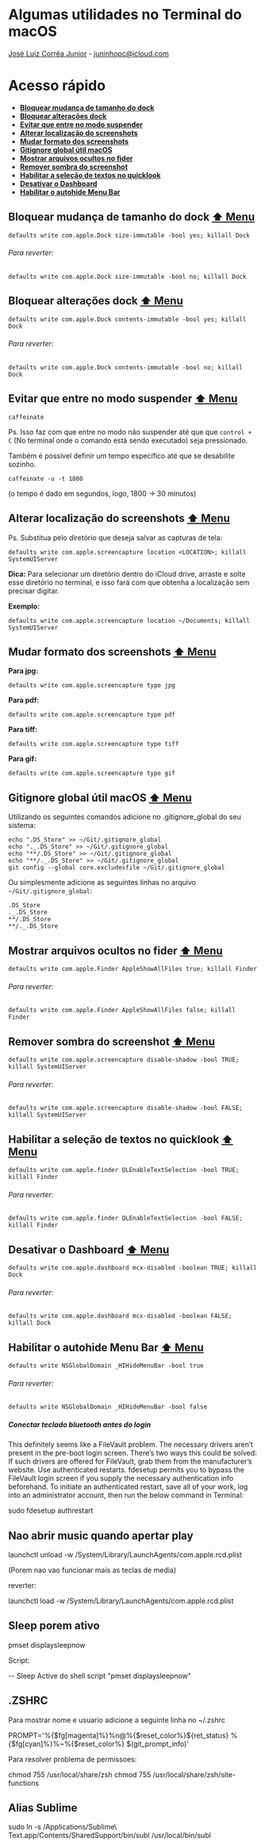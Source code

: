 # Algumas utilidades no Terminal do macOS

[José Luiz Corrêa Junior](https://github.com/juninhoojl)  - juninhopc@icloud.com

# <a name="menu"></a> Acesso rápido

* [**Bloquear mudança de tamanho do dock**](#dock-tamanho)
* [**Bloquear alterações dock**](#dock-alterar)
* [**Evitar que entre no modo suspender**](#suspender)
* [**Alterar localização do screenshots**](#screenshot-loc)
* [**Mudar formato dos screenshots**](#screenshot-formato)
* [**Gitignore global útil macOS**](#gitignore-global)
* [**Mostrar arquivos ocultos no fider**](#arquivo-oculto)
* [**Remover sombra do screenshot**](#screenshot-sombra)
* [**Habilitar a seleção de textos no quicklook**](#selecao-quicklook)
* [**Desativar o Dashboard**](#desabilitar-dashboard)
* [**Habilitar o autohide Menu Bar**](#habilitar-autohide)


## <a name="dock-tamanho"></a> Bloquear mudança de tamanho do dock [**&#x2B06; Menu**](#menu)

```
defaults write com.apple.Dock size-immutable -bool yes; killall Dock
```

###### Para reverter:

```
defaults write com.apple.Dock size-immutable -bool no; killall Dock
```

## <a name="dock-alterar"></a> Bloquear alterações dock [**&#x2B06; Menu**](#menu)

```
defaults write com.apple.Dock contents-immutable -bool yes; killall Dock
```

###### Para reverter:

```
defaults write com.apple.Dock contents-immutable -bool no; killall Dock
```


## <a name="suspender"></a> Evitar que entre no modo suspender [**&#x2B06; Menu**](#menu)

```
caffeinate
```

Ps. Isso faz com que entre no modo não suspender até que  que `control + C` (No terminal onde o comando está sendo executado) seja pressionado.


Também é possível definir um tempo específico até que se desabilite sozinho.

```
caffeinate -u -t 1800
```
(o tempo é dado em segundos, logo, 1800 -> 30 minutos)

## <a name="screenshot-loc"></a> Alterar localização do screenshots [**&#x2B06; Menu**](#menu)

Ps. Substitua <LOCATION> pelo diretório que deseja salvar as capturas de tela:

```
defaults write com.apple.screencapture location <LOCATION>; killall SystemUIServer
```

**Dica:** Para selecionar um diretório dentro do iCloud drive, arraste e solte esse diretório no terminal, e isso fará com que obtenha a localização sem precisar digitar.

**Exemplo:**

```
defaults write com.apple.screencapture location ~/Documents; killall SystemUIServer
```

## <a name="screenshot-formato"></a> Mudar formato dos screenshots [**&#x2B06; Menu**](#menu)

**Para jpg:**

```
defaults write com.apple.screencapture type jpg
```
**Para pdf:**

```
defaults write com.apple.screencapture type pdf
```

**Para tiff:**

```
defaults write com.apple.screencapture type tiff
```

**Para gif:**

```
defaults write com.apple.screencapture type gif
```

## <a name="gitignore-global"></a> Gitignore global útil macOS [**&#x2B06; Menu**](#menu)

Utilizando os seguintes comandos adicione no .gitignore_global do seu sistema:

```
echo ".DS_Store" >> ~/Git/.gitignore_global
echo "._.DS_Store" >> ~/Git/.gitignore_global
echo "**/.DS_Store" >> ~/Git/.gitignore_global
echo "**/._.DS_Store" >> ~/Git/.gitignore_global
git config --global core.excludesfile ~/Git/.gitignore_global
```

Ou simplesmente adicione as seguintes linhas no arquivo `~/Git/.gitignore_global`:

```
.DS_Store
._.DS_Store
**/.DS_Store
**/._.DS_Store
```


## <a name="arquivo-oculto"></a> Mostrar arquivos ocultos no fider [**&#x2B06; Menu**](#menu)

```
defaults write com.apple.Finder AppleShowAllFiles true; killall Finder

```

###### Para reverter:

```
defaults write com.apple.Finder AppleShowAllFiles false; killall Finder

```


## <a name="screenshot-sombra"></a> Remover sombra do screenshot [**&#x2B06; Menu**](#menu)

```
defaults write com.apple.screencapture disable-shadow -bool TRUE; killall SystemUIServer
```

###### Para reverter:

```
defaults write com.apple.screencapture disable-shadow -bool FALSE; killall SystemUIServer
```

## <a name="selecao-quicklook"></a> Habilitar a seleção de textos no quicklook [**&#x2B06; Menu**](#menu)

```
defaults write com.apple.finder QLEnableTextSelection -bool TRUE; killall Finder
```
###### Para reverter:

```
defaults write com.apple.finder QLEnableTextSelection -bool FALSE; killall Finder
```

## <a name="desabilitar-dashboard"></a> Desativar o Dashboard [**&#x2B06; Menu**](#menu)

```
defaults write com.apple.dashboard mcx-disabled -boolean TRUE; killall Dock
```

###### Para reverter:

```
defaults write com.apple.dashboard mcx-disabled -boolean FALSE; killall Dock
```
## <a name="habilitar-autohide"></a> Habilitar o autohide Menu Bar [**&#x2B06; Menu**](#menu)

```
defaults write NSGlobalDomain _HIHideMenuBar -bool true
```

###### Para reverter:

```
defaults write NSGlobalDomain _HIHideMenuBar -bool false
```


##### Conectar teclado bluetooth antes do login

This definitely seems like a FileVault problem. The necessary drivers aren’t present in the pre-boot login screen. There’s two ways this could be solved:
If such drivers are offered for FileVault, grab them from the manufacturer’s website.
Use authenticated restarts. fdesetup permits you to bypass the FileVault login screen if you supply the necessary authentication info beforehand. To initiate an authenticated restart, save all of your work, log into an administrator account, then run the below command in Terminal:

sudo fdesetup authrestart

## Nao abrir music quando apertar play

launchctl unload -w /System/Library/LaunchAgents/com.apple.rcd.plist

(Porem nao vao funcionar mais as teclas de media)

reverter:

launchctl load -w /System/Library/LaunchAgents/com.apple.rcd.plist

## Sleep porem ativo 

pmset displaysleepnow

Script:

-- Sleep Active
do shell script "pmset displaysleepnow"



## .ZSHRC

Para mostrar nome e usuario adicione a seguinte linha no ~/.zshrc

PROMPT='%{$fg[magenta]%}%n@%{$reset_color%}${ret_status} %{$fg[cyan]%}%~%{$reset_color%} $(git_prompt_info)'

Para resolver problema de permissoes:

chmod 755 /usr/local/share/zsh
chmod 755 /usr/local/share/zsh/site-functions


## Alias Sublime

sudo ln -s /Applications/Sublime\ Text.app/Contents/SharedSupport/bin/subl /usr/local/bin/subl




